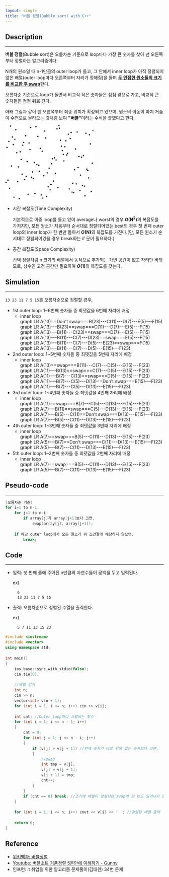 ```yaml
---
layout: single
title: "버블 정렬(Bubble sort) with C++"
---
```


## Description
---
**버블 정렬**(Bubble sort)은 오름차순 기준으로 loop마다 가장 큰 숫자를 찾아 맨 오른쪽부터 정렬하는 알고리즘이다.

N개의 원소일 때 n-1만큼의 outer loop가 돌고, 그 안에서 inner loop가 아직 정렬되지 않은 배열(outer loop마다 오른쪽부터 자리가 정해짐)을 돌며 <strong><u>두 인접한 원소들의 크기를 비교한 후 swap</u></strong>한다.

오름차순 기준으로 loop가 돌면서 비교적 작은 숫자들은 점점 앞으로 가고, 비교적 큰 숫자들은 점점 뒤로 간다. 

아래 그림과 같이 맨 오른쪽부터 최종 위치가 확정되고 있으며, 원소의 이동이 마치 거품이 수면으로 올라오는 것처럼 보여 <strong>"버블"</strong>이라는 수식을 붙였다고 한다.

![bubble-sort-animation](https://github.com/ITHwang/ITHwang.github.io/blob/master/_images/20210303-Bubble_sort_animation.gif?raw=true)

- 시간 복잡도(Time Complexity)

    기본적으로 이중 loop를 돌고 있어 average나 worst의 경우 <strong>*O*(N<sup>2</sup>)</strong>의 복잡도를 가지지만, 모든 원소가 처음부터 순서대로 정렬되어있는 best의 경우 첫 번째 outer loop의 inner loop가 한 번만 돌아서 <strong><i>O</i>(N)</strong>의 복잡도를 가진다.(단, 모든 원소가 순서대로 정렬되어있을 경우 break하는 if 문이 필요하다.)  

- 공간 복잡도(Space Complexity)

    선택 정렬처럼 n 크기의 배열에서 동적으로 추가되는 가변 공간이 없고 자리만 바뀌므로, 상수인 고정 공간만 필요하여 <strong><i>O</i>(1)</strong>의 복잡도를 갖는다.

## Simulation
---
`13 23 11 7 5 15`를 오름차순으로 정렬할 경우,

- 1st outer loop: 1~6번째 숫자들 중 최댓값을 6번째 자리에 배정
    - inner loop
        <div class="mermaid">
            graph LR
            A(13)==Don't swap===B(23)---C(11)---D(7)---E(5)---F(15)
        </div>
        <div class="mermaid">
            graph LR
            A(13)---B(23)==swap===C(11)---D(7)---E(5)---F(15)
        </div>
        <div class="mermaid">
            graph LR
            A(13)---B(11)---C(23)==swap===D(7)---E(5)---F(15)
        </div>
        <div class="mermaid">
            graph LR
            A(13)---B(11)---C(7)---D(23)==swap===E(5)---F(15)
        </div>
        <div class="mermaid">
            graph LR
            A(13)---B(11)---C(7)---D(5)---E(23)==swap===F(15)
        </div>
        <div class="mermaid">
            graph LR
            A(13)---B(11)---C(7)---D(5)---E(15)---F(23)
        </div>
- 2nd outer loop: 1~5번째 숫자들 중 최댓값을 5번째 자리에 배정
    - inner loop
        <div class="mermaid">
            graph LR
            A(13)==swap===B(11)---C(7)---D(5)---E(15)---F(23)
        </div>
        <div class="mermaid">
            graph LR
            A(11)---B(13)==swap===C(7)---D(5)---E(15)---F(23)
        </div>
        <div class="mermaid">
            graph LR
            A(11)---B(7)---C(13)==swap===D(5)---E(15)---F(23)
        </div>
        <div class="mermaid">
            graph LR
            A(11)---B(7)---C(5)---D(13)==Don't swap===E(15)---F(23)
        </div>
        <div class="mermaid">
            graph LR
            A(11)---B(7)---C(5)---D(13)---E(15)---F(23)
        </div>
- 3rd outer loop: 1~4번째 숫자들 중 최댓값을 4번째 자리에 배정
    - inner loop
        <div class="mermaid">
            graph LR
            A(11)==swap===B(7)---C(5)---D(13)---E(15)---F(23)
        </div>
        <div class="mermaid">
            graph LR
            A(7)---B(11)==swap===C(5)---D(13)---E(15)---F(23)
        </div>
        <div class="mermaid">
            graph LR
            A(7)---B(5)---C(11)==Don't swap===D(13)---E(15)---F(23)
        </div>
        <div class="mermaid">
            graph LR
            A(7)---B(5)---C(11)---D(13)---E(15)---F(23)
        </div>
- 4th outer loop: 1~3번째 숫자들 중 최댓값을 3번째 자리에 배정
    - inner loop
        <div class="mermaid">
            graph LR
            A(7)==swap===B(5)---C(11)---D(13)---E(15)---F(23)
        </div>
        <div class="mermaid">
            graph LR
            A(5)---B(7)==Don't swap===C(11)---D(13)---E(15)---F(23)
        </div>
        <div class="mermaid">
            graph LR
            A(5)---B(7)---C(11)---D(13)---E(15)---F(23)
        </div>
- 5th outer loop: 1~2번째 숫자들 중 최댓값을 2번째 자리에 배정
    - inner loop
        <div class="mermaid">
            graph LR
            A(7)==swap===B(5)---C(11)---D(13)---E(15)---F(23)
        </div>
        <div class="mermaid">
            graph LR
            A(5)---B(7)---C(11)---D(13)---E(15)---F(23)
        </div>

## Pseudo-code
---
```cpp
(오름차순 기준)
for i=1 to n-1:
    for j=1 to n-i:
        if array[j]가 array[j+1]보다 크면,
            swap(array[j], array[j+1]);

    if 해당 outer loop에서 모든 원소가 위 조건절에 해당하지 않으면,
        break;
```

## Code
---
- 입력: 첫 번째 줄에 주어진 n만큼의 자연수들이 공백을 두고 입력된다.

    ex)

        6
        13 23 11 7 5 15

- 출력: 오름차순으로 정렬된 수열을 출력한다.

    ex)

        5 7 11 13 15 23

```cpp
#include <iostream>
#include <vector>
using namespace std;

int main()
{
	ios_base::sync_with_stdio(false);
	cin.tie(0);

    //배열 받기
	int n;
	cin >> n;
	vector<int> v(n + 1);
	for (int i = 1; i <= n; i++) cin >> v[i];
	
	int cnt; //Outer loop마다 스왑되는 횟수
	for (int i = 1; i <= n - 1; i++)
	{
		cnt = 0;
		for (int j = 1; j <= n - i; j++)
		{
			if (v[j] > v[j + 1]) //현재 숫자가 바로 뒤에 있는 숫자보다 크면,
			{
                //swap
				int tmp = v[j];
				v[j] = v[j + 1];
				v[j + 1] = tmp;
				cnt++;
			}
		}
		if (cnt == 0) break; //조기에 배열이 정렬되면(swap이 한 번도 일어나지 않았으면) break
	}

	for (int i = 1; i <= n; i++) cout << v[i] << ' '; //정렬된 배열 출력

	return 0;
}
```

## Reference
- [위키백과: 버블정렬](https://ko.wikipedia.org/wiki/%EA%B1%B0%ED%92%88_%EC%A0%95%EB%A0%AC)
- [Youtube: 버블소트 거품정렬 5분만에 이해하기 - Gunny](https://www.youtube.com/watch?v=RCnyz-Bfkmc&t=192s)
- 인프런: it 취업을 위한 알고리즘 문제풀이(김태원) 34번 문제